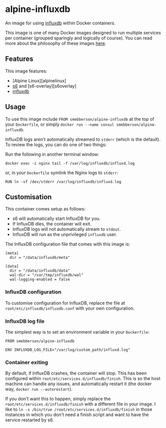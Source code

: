 # alpine-influxdb

An image for using [influxdb][influxdb] within Docker containers.

This image is one of many Docker images designed to run multiple services per container (grouped sparingly and logically of course). You can read more about the philosophy of these images [here][dockeralpinedesign].

## Features

This image features:

- [Alpine Linux][alpinelinux]
- [s6][s6] and [s6-overlay][s6overlay]
- [influxdb][influxdb]

## Usage

To use this image include `FROM smebberson/alpine-influxdb` at the top of your `Dockerfile`, or simply `docker run --name consul smebberson/alpine-influxdb`.

InfluxDB logs aren't automatically streamed to `stderr` (which is the default). To review the logs, you can do one of two things:

Run the following in another terminal window:

```
docker exec -i nginx tail -f /var/log/influxdb/influxd.log
```

or, in your `Dockerfile` symlink the Nginx logs to `stderr`:

```
RUN ln -sf /dev/stderr /var/log/influxdb/influxd.log
```

## Customisation

This container comes setup as follows:

- s6 will automatically start InfluxDB for you.
- If InfluxDB dies, the container will exit.
- InfluxDB logs will not automatically stream to `stdout`.
- InfluxDB will run as the unprivileged `influxdb` user.

The InfluxDB configuration file that comes with this image is:

```
[meta]
  dir = "/data/influxdb/meta"

[data]
  dir = "/data/influxdb/data"
  wal-dir = "/var/tmp/influxdb/wal"
  wal-logging-enabled = false
```

### InfluxDB configuration

To customise configuration for InfluxDB, replace the file at `root/etc/influxdb/influxdb.conf` with your own configuration.

### InfluxDB log file

The simplest way is to set an environment variable in your `Dockerfile`:

```
FROM smebberson/alpine-influxdb

ENV INFLUXDB_LOG_FILE="/var/log/custom_path/influxd.log"

```

### Container exiting

By default, if InfluxDB crashes, the container will stop. This has been configured within `root/etc/services.d/influxdb/finish`. This is so the host machine can handle any issues, and automatically restart it (the docker way, `docker run --autorestart`).

If you don't want this to happen, simply replace the `root/etc/services.d/influxdb/finish` with a different file in your image. I like to `ln -s /bin/true /root/etc/services.d/influxdb/finish` in those instances in which you don't need a finish script and want to have the service restarted by s6.

[s6]: http://www.skarnet.org/software/s6/
[influxdb]: https://influxdata.com/
[dockeralpinedesign]: https://github.com/smebberson/docker-alpine/blob/master/DESIGN.md

